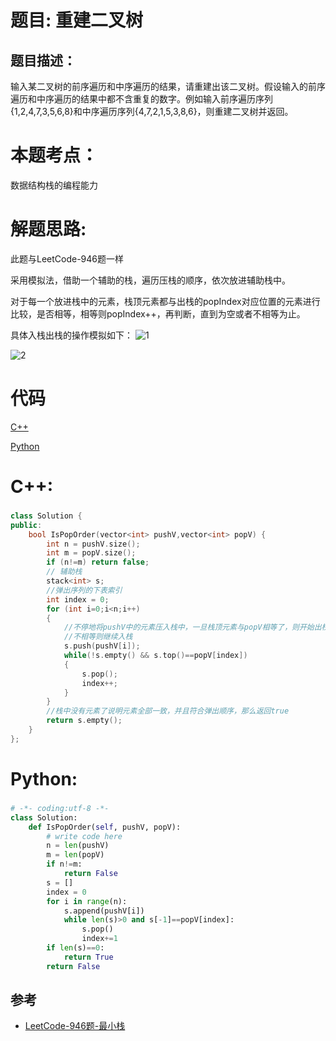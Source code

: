 # 题目: 重建二叉树
## 题目描述：
输入某二叉树的前序遍历和中序遍历的结果，请重建出该二叉树。假设输入的前序遍历和中序遍历的结果中都不含重复的数字。例如输入前序遍历序列{1,2,4,7,3,5,6,8}和中序遍历序列{4,7,2,1,5,3,8,6}，则重建二叉树并返回。
# 本题考点：
  
  数据结构栈的编程能力
  
# 解题思路:
  此题与LeetCode-946题一样

   采用模拟法，借助一个辅助的栈，遍历压栈的顺序，依次放进辅助栈中。
   
   对于每一个放进栈中的元素，栈顶元素都与出栈的popIndex对应位置的元素进行比较，是否相等，相等则popIndex++，再判断，直到为空或者不相等为止。
   
   具体入栈出栈的操作模拟如下：
   ![1](https://github.com/bryceustc/CodingInterviews/blob/master/StackPushPopOrder/Images/1.png)
   
   ![2](https://github.com/bryceustc/CodingInterviews/blob/master/StackPushPopOrder/Images/2.png)
# 代码

[C++](./ConstructBinaryTree.cpp)

[Python](./ConstructBinaryTree.py)

# C++: 
### 
```c++
class Solution {
public:
    bool IsPopOrder(vector<int> pushV,vector<int> popV) {
        int n = pushV.size();
        int m = popV.size();
        if (n!=m) return false;
        // 辅助栈
        stack<int> s;
        //弹出序列的下表索引
        int index = 0;
        for (int i=0;i<n;i++)
        {
            //不停地将pushV中的元素压入栈中，一旦栈顶元素与popV相等了，则开始出栈
            //不相等则继续入栈
            s.push(pushV[i]);
            while(!s.empty() && s.top()==popV[index])
            {
                s.pop();
                index++;
            }
        }
        //栈中没有元素了说明元素全部一致，并且符合弹出顺序，那么返回true
        return s.empty();
    }
};
```

# Python:
### 
```python
# -*- coding:utf-8 -*-
class Solution:
    def IsPopOrder(self, pushV, popV):
        # write code here
        n = len(pushV)
        m = len(popV)
        if n!=m:
            return False
        s = []
        index = 0
        for i in range(n):
            s.append(pushV[i])
            while len(s)>0 and s[-1]==popV[index]:
                s.pop()
                index+=1
        if len(s)==0:
            return True
        return False
```
## 参考
  -  [LeetCode-946题-最小栈](https://github.com/bryceustc/LeetCode_Note/blob/master/cpp/Validate-Stack-Sequences/README.md)
